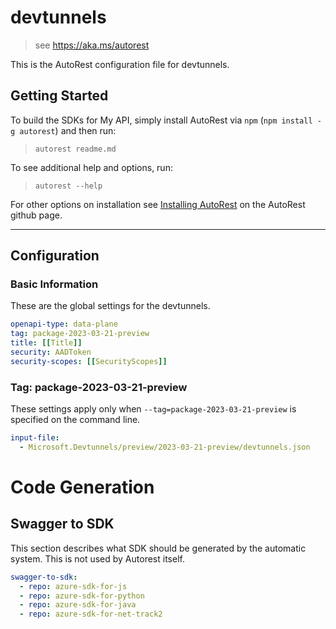 # devtunnels

> see https://aka.ms/autorest

This is the AutoRest configuration file for devtunnels.

## Getting Started

To build the SDKs for My API, simply install AutoRest via `npm` (`npm install -g autorest`) and then run:

> `autorest readme.md`

To see additional help and options, run:

> `autorest --help`

For other options on installation see [Installing AutoRest](https://aka.ms/autorest/install) on the AutoRest github page.

---

## Configuration

### Basic Information

These are the global settings for the devtunnels.

```yaml
openapi-type: data-plane
tag: package-2023-03-21-preview
title: [[Title]]
security: AADToken
security-scopes: [[SecurityScopes]]
```

### Tag: package-2023-03-21-preview

These settings apply only when `--tag=package-2023-03-21-preview` is specified on the command line.

```yaml $(tag) == 'package-2023-03-21-preview'
input-file:
  - Microsoft.Devtunnels/preview/2023-03-21-preview/devtunnels.json
```

# Code Generation

## Swagger to SDK

This section describes what SDK should be generated by the automatic system.
This is not used by Autorest itself.

```yaml $(swagger-to-sdk)
swagger-to-sdk:
  - repo: azure-sdk-for-js
  - repo: azure-sdk-for-python
  - repo: azure-sdk-for-java
  - repo: azure-sdk-for-net-track2
```